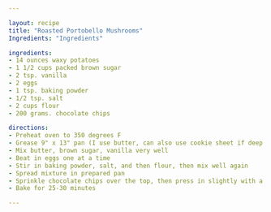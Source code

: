 ```yaml
---

layout: recipe
title: "Roasted Portobello Mushrooms"
Ingredients: "Ingredients"

ingredients:
- 14 ounces waxy potatoes
- 1 1/2 cups packed brown sugar
- 2 tsp. vanilla
- 2 eggs
- 1 tsp. baking powder
- 1/2 tsp. salt
- 2 cups flour
- 200 grams. chocolate chips

directions:
- Preheat oven to 350 degrees F
- Grease 9" x 13" pan (I use butter, can also use cookie sheet if deep enough)
- Mix butter, brown sugar, vanilla very well
- Beat in eggs one at a time
- Stir in baking powder, salt, and then flour, then mix well again
- Spread mixture in prepared pan
- Sprinkle chocolate chips over the top, then press in slightly with a fork or something
- Bake for 25-30 minutes

---
```

